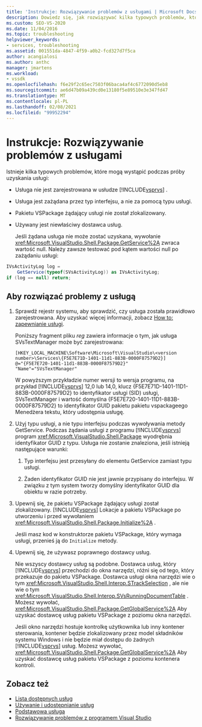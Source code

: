 ```yaml
---
title: 'Instrukcje: Rozwiązywanie problemów z usługami | Microsoft Docs'
description: Dowiedz się, jak rozwiązywać kilka typowych problemów, które mogą wystąpić podczas próby uzyskania usługi w zestawie SDK programu Visual Studio.
ms.custom: SEO-VS-2020
ms.date: 11/04/2016
ms.topic: troubleshooting
helpviewer_keywords:
- services, troubleshooting
ms.assetid: 001551da-4847-4f59-a0b2-fcd327d7f5ca
author: acangialosi
ms.author: anthc
manager: jmartens
ms.workload:
- vssdk
ms.openlocfilehash: f6e29f2c65ec7503f06baca4af4c6772090d5eb8
ms.sourcegitcommit: ae6d47b09a439cd0e13180f5e89510e3e347fd47
ms.translationtype: MT
ms.contentlocale: pl-PL
ms.lasthandoff: 02/08/2021
ms.locfileid: "99952294"
---
```

# <a name="how-to-troubleshoot-services"></a>Instrukcje: Rozwiązywanie problemów z usługami
Istnieje kilka typowych problemów, które mogą wystąpić podczas próby uzyskania usługi:

- Usługa nie jest zarejestrowana w usłudze [!INCLUDE[vsprvs](../code-quality/includes/vsprvs_md.md)] .

- Usługa jest zażądana przez typ interfejsu, a nie za pomocą typu usługi.

- Pakietu VSPackage żądający usługi nie został zlokalizowany.

- Używany jest niewłaściwy dostawca usług.

  Jeśli żądana usługa nie może zostać uzyskana, wywołanie <xref:Microsoft.VisualStudio.Shell.Package.GetService%2A> zwraca wartość null. Należy zawsze testować pod kątem wartości null po zażądaniu usługi:

```csharp
IVsActivityLog log =
    GetService(typeof(SVsActivityLog)) as IVsActivityLog;
if (log == null) return;
```

## <a name="to-troubleshoot-a-service"></a>Aby rozwiązać problemy z usługą

1. Sprawdź rejestr systemu, aby sprawdzić, czy usługa została prawidłowo zarejestrowana. Aby uzyskać więcej informacji, zobacz [How to: zapewnianie usługi](../extensibility/how-to-provide-a-service.md).

    Poniższy fragment pliku *reg* zawiera informacje o tym, jak usługa SVsTextManager może być zarejestrowana:

   ```
   [HKEY_LOCAL_MACHINE\Software\Microsoft\VisualStudio\<version number>\Services\{F5E7E71D-1401-11d1-883B-0000F87579D2}]
   @="{F5E7E720-1401-11d1-883B-0000F87579D2}"
   "Name"="SVsTextManager"
   ```

    W powyższym przykładzie numer wersji to wersja programu, na przykład [!INCLUDE[vsprvs](../code-quality/includes/vsprvs_md.md)] 12,0 lub 14,0, klucz {F5E7E71D-1401-11D1-883B-0000F87579D2} to identyfikator usługi (SID) usługi, SVsTextManager i wartość domyślna {F5E7E720-1401-11D1-883B-0000F87579D2} to identyfikator GUID pakietu pakietu vspackageego Menedżera tekstu, który udostępnia usługę.

2. Użyj typu usługi, a nie typu interfejsu podczas wywoływania metody GetService. Podczas żądania usługi z programu [!INCLUDE[vsprvs](../code-quality/includes/vsprvs_md.md)] program <xref:Microsoft.VisualStudio.Shell.Package> wyodrębnia identyfikator GUID z typu. Usługa nie zostanie znaleziona, jeśli istnieją następujące warunki:

   1. Typ interfejsu jest przesyłany do elementu GetService zamiast typu usługi.

   2. Żaden identyfikator GUID nie jest jawnie przypisany do interfejsu. W związku z tym system tworzy domyślny identyfikator GUID dla obiektu w razie potrzeby.

3. Upewnij się, że pakietu VSPackage żądający usługi został zlokalizowany. [!INCLUDE[vsprvs](../code-quality/includes/vsprvs_md.md)] Lokacje a pakietu VSPackage po utworzeniu i przed wywołaniem <xref:Microsoft.VisualStudio.Shell.Package.Initialize%2A> .

    Jeśli masz kod w konstruktorze pakietu VSPackage, który wymaga usługi, przenieś ją do `Initialize` metody.

4. Upewnij się, że używasz poprawnego dostawcy usług.

    Nie wszyscy dostawcy usług są podobne. Dostawca usług, który [!INCLUDE[vsprvs](../code-quality/includes/vsprvs_md.md)] przechodzi do okna narzędzi, różni się od tego, który przekazuje do pakietu VSPackage. Dostawca usługi okna narzędzi wie o tym <xref:Microsoft.VisualStudio.Shell.Interop.STrackSelection> , ale nie wie o tym <xref:Microsoft.VisualStudio.Shell.Interop.SVsRunningDocumentTable> . Możesz wywołać, <xref:Microsoft.VisualStudio.Shell.Package.GetGlobalService%2A> Aby uzyskać dostawcę usług pakietu VSPackage z poziomu okna narzędzi.

    Jeśli okno narzędzi hostuje kontrolkę użytkownika lub inny kontener sterowania, kontener będzie zlokalizowany przez model składników systemu Windows i nie będzie miał dostępu do żadnych [!INCLUDE[vsprvs](../code-quality/includes/vsprvs_md.md)] usług. Możesz wywołać, <xref:Microsoft.VisualStudio.Shell.Package.GetGlobalService%2A> Aby uzyskać dostawcę usług pakietu VSPackage z poziomu kontenera kontroli.

## <a name="see-also"></a>Zobacz też
- [Lista dostępnych usług](../extensibility/internals/list-of-available-services.md)
- [Używanie i udostępnianie usług](../extensibility/using-and-providing-services.md)
- [Podstawowa usługa](../extensibility/internals/service-essentials.md)
- [Rozwiązywanie problemów z programem Visual Studio](/troubleshoot/visualstudio/welcome-visual-studio/)